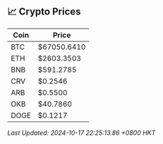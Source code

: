 ## 📈 Crypto Prices

| Coin | Price |
| ---- | ----- |
| BTC | $67050.6410 |
| ETH | $2603.3503 |
| BNB | $591.2785 |
| CRV | $0.2546 |
| ARB | $0.5500 |
| OKB | $40.7860 |
| DOGE | $0.1217 |

_Last Updated: 2024-10-17 22:25:13.86 +0800 HKT_